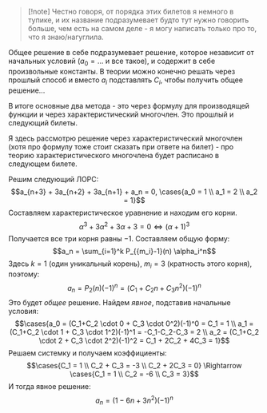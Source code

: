 >[!note] Честно говоря, от порядка этих билетов я немного в тупике, и их название подразумевает будто тут нужно говорить больше, чем есть на самом деле - я могу написать только про то, что я знаю/нагуглила.

Общее решение в себе подразумевает решение, которое независит от начальных условий ($a_0 = \ldots$ и все такое), и содержит в себе произвольные константы. В теории можно конечно решать через прошлый способ и вместо $a_i$ подставлять $C_i$, чтобы получить общее решение...

В итоге основные два метода - это через формулу для производящей функции и через характеристический многочлен. Это прошлый и следующий билеты.

Я здесь рассмотрю решение через характеристический многочлен (хотя про формулу тоже стоит сказать при ответе на билет) - про теорию характеристического многочлена будет расписано в следующем билете.

Решим следующий ЛОРС:
$$a_{n+3} + 3a_{n+2} + 3a_{n+1} + a_n = 0, \cases{a_0 = 1 \\ a_1 = 2 \\ a_2 = 1}$$
Составляем характеристическое уравнение и находим его корни.
$$\alpha^3 + 3\alpha^2 + 3\alpha + 3 = 0 \Leftrightarrow (\alpha+1)^3$$
Получается все три корня равны $-1$. Составляем общую форму:
$$a_n = \sum_{i=1}^k P_{{m_i}-1}(n) \alpha_i^n$$
Здесь $k=1$ (один уникальный корень), $m_i = 3$ (кратность этого корня), поэтому:
$$a_n = P_2(n) (-1)^n = (C_1 + C_2n + C_3n^2)(-1)^n$$
Это будет *общее* решение. Найдем *явное*, подставив начальные условия:
$$\cases{a_0 = (C_1+C_2 \cdot 0 + C_3 \cdot 0^2)(-1)^0 = C_1 = 1 \\ a_1 = (C_1+C_2 \cdot 1 + C_3 \cdot 1^2)(-1)^1 = -C_1-C_2-C_3 = 2 \\ a_2 = (C_1+C_2 \cdot 2 + C_3 \cdot 2^2)(-1)^2 = C_1 + 2C_2 + 4C_3 = 1}$$
Решаем системку и получаем коэффициенты:
$$\cases{C_1 = 1 \\ C_2 + C_3 = -3 \\ C_2 + 2C_3 = 0} \Rightarrow \cases{C_1 = 1 \\ C_2 = -6 \\ C_3 = 3}$$
И тогда явное решение:
$$a_n = (1 - 6n + 3n^2)(-1)^n$$